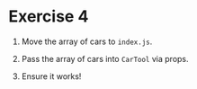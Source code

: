 # Exercise 4

1. Move the array of cars to `index.js`.

2. Pass the array of cars into `CarTool` via props.

3. Ensure it works!